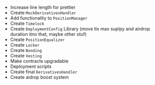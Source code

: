 - Increase line length for prettier
- Create `MockDerivativesHandler`
- Add functionality to `PositionManager`
- Create `Timelock`
- Create `DeploymentConfig` Library (move tlx max suplpy and airdrop duration itno that, maybe other stuf)
- Create `PositionEqualizer`
- Create `Locker`
- Create `Bonding`
- Create `Vesting`
- Make contracts upgradable
- Deployment scripts
- Create final `DerivativesHandler`
- Create aidrop boost system

